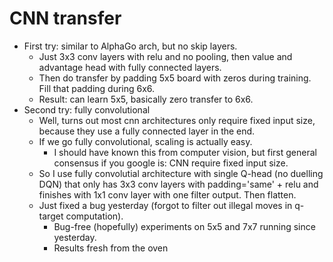 # CNN transfer
+ First try: similar to AlphaGo arch, but no skip layers.
	- Just 3x3 conv layers with relu and no pooling, then value and advantage head with fully connected layers.
	- Then do transfer by padding 5x5 board with zeros during training. Fill that padding during 6x6.
	- Result: can learn 5x5, basically zero transfer to 6x6.
+ Second try: fully convolutional
	- Well, turns out most cnn architectures only require fixed input size, because they use a fully connected layer in the end.
	- If we go fully convolutional, scaling is actually easy.
		* I should have known this from computer vision, but first general consensus if you google is: CNN require fixed input size.
	- So I use fully convolutial architecture with single Q-head (no duelling DQN) that only has 3x3 conv layers with padding='same' + relu and finishes with 1x1 conv layer with one filter output. Then flatten.
	- Just fixed a bug yesterday (forgot to filter out illegal moves in q-target computation).
		* Bug-free (hopefully) experiments on 5x5 and 7x7 running since yesterday.
		* Results fresh from the oven
